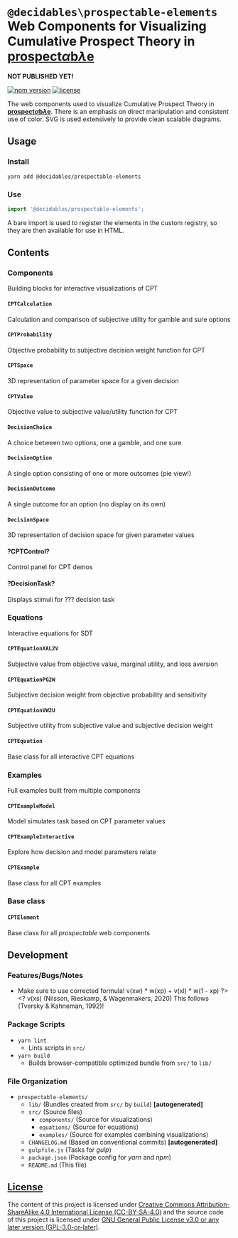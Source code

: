 <!--lint ignore first-heading-level  maximum-heading-length-->

# **`@decidables\prospectable-elements`**<br>Web Components for Visualizing Cumulative Prospect Theory in [<b>prospect<i>α</i>b<i>λ</i>e</b>](https://decidables.github.io/prospectable)

**NOT PUBLISHED YET!**

[![npm version](https://img.shields.io/npm/v/@decidables/prospectable-elements?logo=npm)](https://www.npmjs.com/package/@decidables/prospectable-elements)
[![license](https://img.shields.io/npm/l/@decidables/prospectable-elements?color=informational)](https://github.com/decidables/decidables/blob/main/LICENSE.md)

The web components used to visualize Cumulative Prospect Theory in
[<b>prospect<i>α</i>b<i>λ</i>e</b>](https://decidables.github.io/prospectable). There is an emphasis
on direct manipulation and consistent use of color. SVG is used extensively to provide clean
scalable diagrams.

## Usage

### Install

```shell
yarn add @decidables/prospectable-elements
```

### Use

```javascript
import '@decidables/prospectable-elements';
```

A bare import is used to register the elements in the custom registry, so they are then available
for use in HTML.

## Contents

### Components

Building blocks for interactive visualizations of CPT

#### `CPTCalculation`

Calculation and comparison of subjective utility for gamble and sure options

#### `CPTProbability`

Objective probability to subjective decision weight function for CPT

#### `CPTSpace`

3D representation of parameter space for a given decision

#### `CPTValue`

Objective value to subjective value/utility function for CPT

#### `DecisionChoice`

A choice between two options, one a gamble, and one sure

#### `DecisionOption`

A single option consisting of one or more outcomes (pie view!)

#### `DecisionOutcome`

A single outcome for an option (no display on its own)

#### `DecisionSpace`

3D representation of decision space for given parameter values

#### ?CPTControl?

Control panel for CPT demos

#### ?DecisionTask?

Displays stimuli for ??? decision task

### Equations

Interactive equations for SDT

#### `CPTEquationXAL2V`

Subjective value from objective value, marginal utility, and loss aversion

#### `CPTEquationPG2W`

Subjective decision weight from objective probability and sensitivity

#### `CPTEquationVW2U`

Subjective utility from subjective value and subjective decision weight

#### `CPTEquation`

Base class for all interactive CPT equations

### Examples

Full examples built from multiple components

#### `CPTExampleModel`

Model simulates task based on CPT parameter values

#### `CPTExampleInteractive`

Explore how decision and model parameters relate

#### `CPTExample`

Base class for all CPT examples

### Base class

#### `CPTElement`

Base class for all *prospectable* web components

## Development

### Features/Bugs/Notes

<!--lint disable no-inline-padding -->

- Make sure to use corrected formula!
  v(xw) * w(xp) + v(xl) * w(1 - xp) ?><? v(xs)
  (Nilsson, Rieskamp, & Wagenmakers, 2011)
  VERSUS
  v(xw) * w(xp) + v(xl) * 1 - w(xp) ?><? v(xs)
  (Nilsson, Rieskamp, & Wagenmakers, 2020)
  This follows (Tversky & Kahneman, 1992)!

<!--lint enable no-inline-padding -->

### Package Scripts

- `yarn lint`
  - Lints scripts in `src/`
- `yarn build`
  - Builds browser-compatible optimized bundle from `src/` to `lib/`

### File Organization

- `prospectable-elements/`
  - `lib/` (Bundles created from `src/` by `build`)
    **\[autogenerated\]**
  - `src/` (Source files)
    - `components/` (Source for visualizations)
    - `equations/` (Source for equations)
    - `examples/` (Source for examples combining visualizations)
  - `CHANGELOG.md` (Based on conventional commits) **\[autogenerated\]**
  - `gulpfile.js` (Tasks for *gulp*)
  - `package.json` (Package config for *yarn* and *npm*)
  - `README.md` (This file)

## [License](https://github.com/decidables/decidables/blob/main/LICENSE.md)

The content of this project is licensed under [Creative Commons Attribution-ShareAlike 4.0
International License (CC-BY-SA-4.0)](https://creativecommons.org/licenses/by-sa/4.0/) and the
source code of this project is licensed under [GNU General Public License v3.0 or any later version
(GPL-3.0-or-later)](https://www.gnu.org/licenses/gpl-3.0.html).
